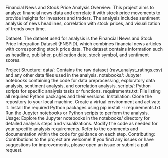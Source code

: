 Financial News and Stock Price Analysis
Overview:
This project aims to analyze financial news data and correlate it with stock price movements to provide insights for investors and traders. The analysis includes sentiment analysis of news headlines, correlation with stock prices, and visualization of trends over time.

Dataset:
The dataset used for analysis is the Financial News and Stock Price Integration Dataset (FNSPID), which combines financial news articles with corresponding stock price data. The dataset contains information such as headline, publisher, publication date, stock symbol, and sentiment scores.

Project Structure:
data/: Contains the raw dataset (raw_analyst_ratings.csv) and any other data files used in the analysis.
notebooks/: Jupyter notebooks containing the code for data preprocessing, exploratory data analysis, sentiment analysis, and correlation analysis.
scripts/: Python scripts for specific analysis tasks or functions.
requirements.txt: File listing all required Python packages and their versions.
Installation:
Clone the repository to your local machine.
Create a virtual environment and activate it.
Install the required Python packages using pip install -r requirements.txt.
Run the Jupyter notebooks or Python scripts to perform the analysis.
Usage:
Explore the Jupyter notebooks in the notebooks/ directory for detailed analysis steps and visualizations.
Modify the code as needed for your specific analysis requirements.
Refer to the comments and documentation within the code for guidance on each step.
Contributing:
Contributions to the project are welcome! If you find any issues or have suggestions for improvements, please open an issue or submit a pull request.